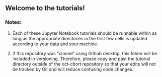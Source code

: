 ## Welcome to the tutorials!

### Notes:
1. Each of these Jupyter Notebook tutorials should be runnable within as long as the appropriate directories in the first few cells is updated according to your data and your machine.   

2.  If this repository was "cloned" using Github desktop, this folder will be included in versioning. Therefore, please copy and past the tutorial directory outside of the oct-cbort repository so that your edits will not be tracked by Git and will reduce confusing code changes.


